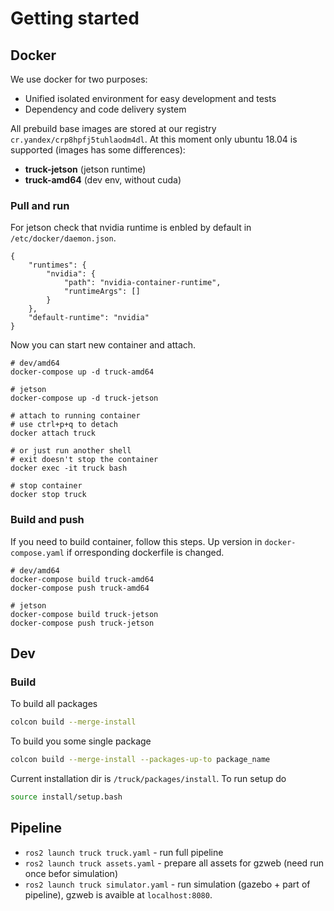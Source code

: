 # Getting started
## Docker
We use docker for two purposes:
- Unified isolated environment for easy development and tests
- Dependency and code delivery system

All prebuild base images are stored at our registry ```cr.yandex/crp8hpfj5tuhlaodm4dl```. At this moment only ubuntu 18.04 is supported (images has some differences):
- **truck-jetson** (jetson runtime)
- **truck-amd64** (dev env, without cuda)

### Pull and run
For jetson check that nvidia runtime is enbled by default in ```/etc/docker/daemon.json```.

```
{
    "runtimes": {
        "nvidia": {
            "path": "nvidia-container-runtime",
            "runtimeArgs": []
        }
    },
    "default-runtime": "nvidia"
}
```

Now you can start new container and attach.

```
# dev/amd64
docker-compose up -d truck-amd64

# jetson
docker-compose up -d truck-jetson

# attach to running container
# use ctrl+p+q to detach
docker attach truck

# or just run another shell
# exit doesn't stop the container
docker exec -it truck bash

# stop container
docker stop truck
```
### Build and push
If you need to build container, follow this steps. Up version in ```docker-compose.yaml``` if orresponding dockerfile is changed.

```
# dev/amd64
docker-compose build truck-amd64
docker-compose push truck-amd64

# jetson
docker-compose build truck-jetson
docker-compose push truck-jetson
```

## Dev
### Build
To build all packages

```bash
colcon build --merge-install
```

To build you some single package

```bash
colcon build --merge-install --packages-up-to package_name
```

Current installation dir is ```/truck/packages/install```. To run setup do

```bash
source install/setup.bash
```

## Pipeline
- `ros2 launch truck truck.yaml` - run full pipeline
- `ros2 launch truck assets.yaml` - prepare all assets for gzweb (need run once befor simulation)
- `ros2 launch truck simulator.yaml` - run simulation (gazebo + part of pipeline), gzweb is avaible at `localhost:8080`.

